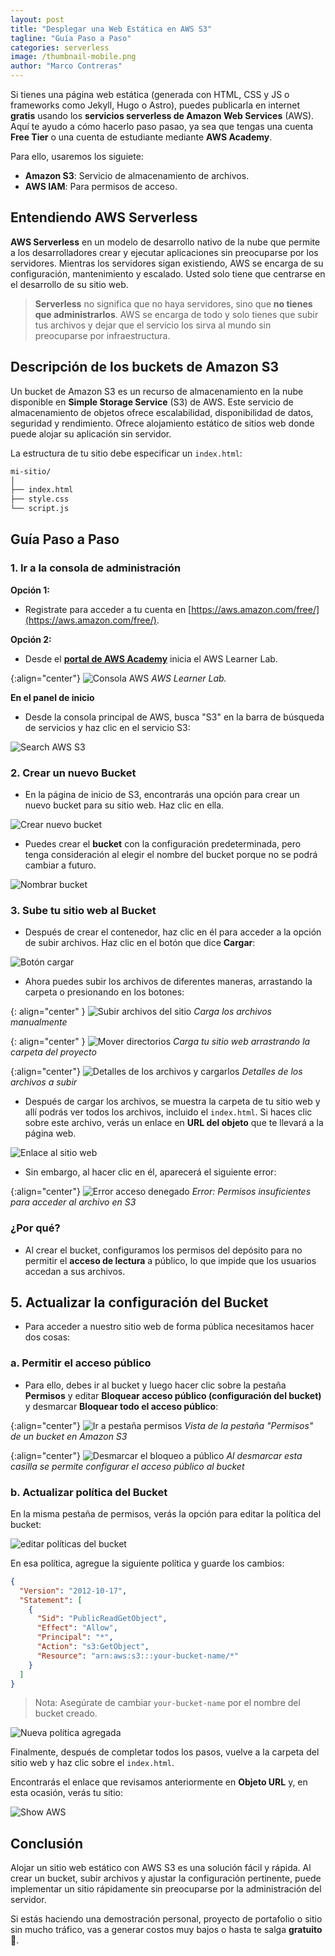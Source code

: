 ```yaml
---
layout: post
title: "Desplegar una Web Estática en AWS S3"
tagline: "Guía Paso a Paso"
categories: serverless
image: /thumbnail-mobile.png
author: "Marco Contreras"
---
```


Si tienes una página web estática (generada con HTML, CSS y JS o frameworks como Jekyll, Hugo o Astro), puedes publicarla en internet __gratis__ usando los __servicios serverless de Amazon Web Services__ (AWS). Aquí te ayudo a cómo hacerlo paso pasao, ya sea que tengas una cuenta __Free Tier__ o una cuenta de estudiante mediante __AWS Academy__.

Para ello, usaremos los siguiete:

- __Amazon S3__: Servicio de almacenamiento de archivos.
- __AWS IAM__: Para permisos de acceso.

## __Entendiendo AWS Serverless__

__AWS Serverless__ en un modelo de desarrollo nativo de la nube que permite a los desarrolladores crear y ejecutar aplicaciones sin preocuparse por los servidores. Mientras los servidores sigan existiendo, AWS se encarga de su configuración, mantenimiento y escalado. Usted solo tiene que centrarse en el desarrollo de su sitio web.

> __Serverless__ no significa que no haya servidores, sino que __no tienes que administrarlos__. AWS se encarga de todo y solo tienes que subir tus archivos y dejar que el servicio los sirva al mundo sin preocuparse por infraestructura.

## __Descripción de los buckets de Amazon S3__

Un bucket de Amazon S3 es un recurso de almacenamiento en la nube disponible en __Simple Storage Service__ (S3) de AWS. Este servicio de almacenamiento de objetos ofrece escalabilidad, disponibilidad de datos, seguridad y rendimiento. Ofrece alojamiento estático de sitios web donde puede alojar su aplicación sin servidor.

La estructura de tu sitio debe especificar un `index.html`:

```bash
mi-sitio/
│
├── index.html
├── style.css
└── script.js
```

## __Guía Paso a Paso__

### __1. Ir a la consola de administración__

__Opción 1:__

- Registrate para acceder a tu cuenta en [https://aws.amazon.com/free/](https://aws.amazon.com/free/).

__Opción 2:__
- Desde el [__portal de AWS Academy__](https://awsacademy.instructure.com/login/canvas) inicia el AWS Learner Lab.

{:align="center"}
![Consola AWS](/assets/images/aws_lab/aws_start_lab.png)
_AWS Learner Lab._

__En el panel de inicio__

- Desde la consola principal de AWS, busca "S3" en la barra de búsqueda de servicios y haz clic en el servicio S3:

![Search AWS S3](/assets/images/aws/search-s3-from-console.png)

### __2. Crear un nuevo Bucket__

- En la página de inicio de S3, encontrarás una opción para crear un nuevo bucket para su sitio web. Haz clic en ella.

![Crear nuevo bucket](/assets/images/aws/new-bucket-button.png)

- Puedes crear el __bucket__ con la configuración predeterminada, pero tenga consideración al elegir el nombre del bucket porque no se podrá cambiar a futuro.

![Nombrar bucket](/assets/images/aws/name-bucket-s3.png)

### __3. Sube tu sitio web al Bucket__

- Después de crear el contenedor, haz clic en él para acceder a la opción de subir archivos. Haz clic en el botón que dice __Cargar__:

![Botón cargar](/assets/images/aws/btn-change-upload-files.png)

- Ahora puedes subir los archivos de diferentes maneras, arrastando la carpeta o presionando en los botones:

{: align="center" }
![Subir archivos del sitio](/assets/images/aws/upload-files-website.png)
_Carga los archivos manualmente_

{: align="center" }
![Mover directorios](/assets/images/aws/upload-files-move-website.png)
_Carga tu sitio web arrastrando la carpeta del proyecto_

{:align="center"}
![Detalles de los archivos y cargarlos](/assets/images/aws/details-files-and-upload.png)
_Detalles de los archivos a subir_

- Después de cargar los archivos, se muestra la carpeta de tu sitio web y allí podrás ver todos los archivos, incluido el `index.html`. Si haces clic sobre este archivo, verás un enlace en __URL del objeto__ que te llevará a la página web.

![Enlace al sitio web](/assets/images/aws/object-url-website.png)

- Sin embargo, al hacer clic en él, aparecerá el siguiente error:

{:align="center"}
![Error acceso denegado](/assets/images/aws/error-access-denied.png)
_Error: Permisos insuficientes para acceder al archivo en S3_

### ¿Por qué?

- Al crear el bucket, configuramos los permisos del depósito para no permitir el __acceso de lectura__ a público, lo que impide que los usuarios accedan a sus archivos.

## __5. Actualizar la configuración del Bucket__

- Para acceder a nuestro sitio web de forma pública necesitamos hacer dos cosas:

### a. Permitir el acceso público

- Para ello, debes ir al bucket y luego hacer clic sobre la pestaña __Permisos__ y editar __Bloquear acceso público (configuración del bucket)__ y desmarcar __Bloquear todo el acceso público__:

{:align="center"}
![Ir a pestaña permisos](/assets/images/aws/permissions-bucket.png)
_Vista de la pestaña "Permisos" de un bucket en Amazon S3_

{:align="center"}
![Desmarcar el bloqueo a público](/assets/images/aws/uncheck-block-bucket.png)
_Al desmarcar esta casilla se permite configurar el acceso público al bucket_

### b. Actualizar política del Bucket

En la misma pestaña de permisos, verás la opción para editar la política del bucket:

![editar políticas del bucket](/assets/images/aws/edit-policy-bucket.png)

En esa política, agregue la siguiente política y guarde los cambios:

```json
{
  "Version": "2012-10-17",
  "Statement": [
    {
      "Sid": "PublicReadGetObject",
      "Effect": "Allow",
      "Principal": "*",
      "Action": "s3:GetObject",
      "Resource": "arn:aws:s3:::your-bucket-name/*"
    }
  ]
}
```

> Nota: Asegúrate de cambiar `your-bucket-name` por el nombre del bucket creado.

![Nueva política agregada](/assets/images/aws/new-policy-add.png)

Finalmente, después de completar todos los pasos, vuelve a la carpeta del sitio web y haz clic sobre el `index.html`.

Encontrarás el enlace que revisamos anteriormente en __Objeto URL__ y, en esta ocasión, verás tu sitio:

![Show AWS](/assets/images/aws/website-s3-show.png)

## __Conclusión__

Alojar un sitio web estático con AWS S3 es una solución fácil y rápida. Al crear un bucket, subir archivos y ajustar la configuración pertinente, puede implementar un sitio rápidamente sin preocuparse por la administración del servidor.

Si estás haciendo una demostración personal, proyecto de portafolio o sitio sin mucho tráfico, vas a generar costos muy bajos o hasta te salga __gratuito__ 💛.